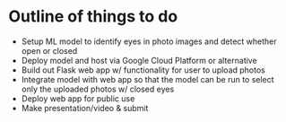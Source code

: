 # Outline of things to do

- Setup ML model to identify eyes in photo images and detect whether open or closed
- Deploy model and host via Google Cloud Platform or alternative
- Build out Flask web app w/ functionality for user to upload photos
- Integrate model with web app so that the model can be run to select only the uploaded photos w/ closed eyes
- Deploy web app for public use
- Make presentation/video & submit
